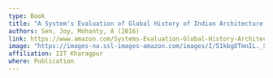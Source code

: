 ```yaml
---
type: Book
title: "A System's Evaluation of Global History of Indian Architecture, Joy Sen & A. Mohanty"
authors: Sen, Joy, Mohanty, A (2016)
link: https://www.amazon.com/Systems-Evaluation-Global-History-Architecture/dp/8192473325
image: "https://images-na.ssl-images-amazon.com/images/I/51kbgOTmnIL._SX331_BO1,204,203,200_.jpg"
affiliation: IIT Kharagpur
where: Publication
---
```

